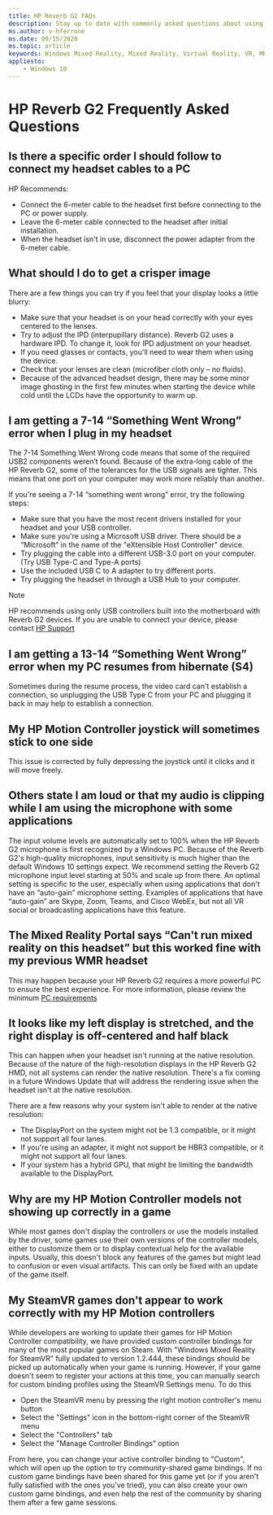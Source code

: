 ```yaml
---
title: HP Reverb G2 FAQs
description: Stay up to date with commonly asked questions about using HP Reverb G2 headset with Windows Mixed Reality immersive headsets.
ms.author: v-hferrone
ms.date: 09/15/2020
ms.topic: article
keywords: Windows Mixed Reality, Mixed Reality, Virtual Reality, VR, MR, Troubleshoot, Errors, Help, Support, Performance
appliesto:
    - Windows 10
---
```


# HP Reverb G2 Frequently Asked Questions

## Is there a specific order I should follow to connect my headset cables to a PC

HP Recommends:

- Connect the 6-meter cable to the headset first before connecting to the PC or power supply.
- Leave the 6-meter cable connected to the headset after initial installation.
- When the headset isn't in use, disconnect the power adapter from the 6-meter cable.

## What should I do to get a crisper image

There are a few things you can try if you feel that your display looks a little blurry:

- Make sure that your headset is on your head correctly with your eyes centered to the lenses.
- Try to adjust the IPD (interpupillary distance). Reverb G2 uses a hardware IPD. To change it, look for IPD adjustment on your headset.
- If you need glasses or contacts, you'll need to wear them when using the device.
- Check that your lenses are clean (microfiber cloth only – no fluids).
- Because of the advanced headset design, there may be some minor image ghosting in the first few minutes when starting the device while cold until the LCDs have the opportunity to warm up.

## I am getting a 7-14 “Something Went Wrong” error when I plug in my headset

The 7-14 Something Went Wrong code means that some of the required USB2 components weren’t found.  Because of the extra-long cable of the HP Reverb G2, some of the tolerances for the USB signals are tighter.  This means that one port on your computer may work more reliably than another.

If you're seeing a 7-14 “something went wrong” error, try the following steps:

- Make sure that you have the most recent drivers installed for your headset and your USB controller.
- Make sure you're using a Microsoft USB driver. There should be a “Microsoft” in the name of the "eXtensible Host Controller" device.
- Try plugging the cable into a different USB-3.0 port on your computer. (Try USB Type-C and Type-A ports)
- Use the included USB C to A adapter to try different ports.
- Try plugging the headset in through a USB Hub to your computer.

> [!NOTE]
> HP recommends using only USB controllers built into the motherboard with Reverb G2
> devices.
> If you are unable to connect your device, please contact [HP Support](https://support.hp.com/us-en)

## I am getting a 13-14 “Something Went Wrong” error when my PC resumes from hibernate (S4)

Sometimes during the resume process, the video card can't establish a connection, so unplugging the USB Type C from your PC and plugging it back in may help to establish a connection.

## My HP Motion Controller joystick will sometimes stick to one side

This issue is corrected by fully depressing the joystick until it clicks and it will move freely.

## Others state I am loud or that my audio is clipping while I am using the microphone with some applications

The input volume levels are automatically set to 100% when the HP Reverb G2 microphone is first recognized by a Windows PC. Because of the Reverb G2's high-quality microphones, input sensitivity is much higher than the default Windows 10 settings expect. We recommend setting the Reverb G2 microphone input level starting at 50% and scale up from there. An optimal setting is specific to the user, especially when using applications that don't have an “auto-gain” microphone setting. Examples of applications that have “auto-gain” are Skype, Zoom, Teams, and Cisco WebEx, but not all VR social or broadcasting applications have this feature.

## The Mixed Reality Portal says “Can't run mixed reality on this headset” but this worked fine with my previous WMR headset

This may happen because your HP Reverb G2 requires a more powerful PC to ensure the best experience. For more information, please review the minimum [PC requirements](windows-mixed-reality-minimum-pc-hardware-compatibility-guidelines.md)

## It looks like my left display is stretched, and the right display is off-centered and half black

This can happen when your headset isn't running at the native resolution. Because of the nature of the high-resolution displays in the HP Reverb G2 HMD, not all systems can render the native resolution. There's a fix coming in a future Windows Update that will address the rendering issue when the headset isn't at the native resolution.

There are a few reasons why your system isn't able to render at the native resolution:

- The DisplayPort on the system might not be 1.3 compatible, or it might not support all four lanes.
- If you're using an adapter, it might not support be HBR3 compatible, or it might not support all four lanes.
- If your system has a hybrid GPU, that might be limiting the bandwidth available to the DisplayPort.

## Why are my HP Motion Controller models not showing up correctly in a game

While most games don't display the controllers or use the models installed by the driver, some games use their own versions of the controller models, either to customize them or to display contextual help for the available inputs. Usually, this doesn't block any features of the games but might lead to confusion or even visual artifacts. This can only be fixed with an update of the game itself.

## My SteamVR games don't appear to work correctly with my HP Motion controllers

While developers are working to update their games for HP Motion Controller compatibility, we have provided custom controller bindings for many of the most popular games on Steam. With "Windows Mixed Reality for SteamVR" fully updated to version 1.2.444, these bindings should be picked up automatically when your game is running. However, if your game doesn't seem to register your actions at this time, you can manually search for custom binding profiles using the SteamVR Settings menu.
To do this

- Open the SteamVR menu by pressing the right motion controller's menu button
- Select the "Settings" icon in the bottom-right corner of the SteamVR menu
- Select the "Controllers" tab
- Select the "Manage Controller Bindings" option

From here, you can change your active controller binding to "Custom", which will open up the option to try community-shared game bindings.
If no custom game bindings have been shared for this game yet (or if you aren't fully satisfied with the ones you've tried), you can also create your own custom game bindings, and even help the rest of the community by sharing them after a few game sessions.